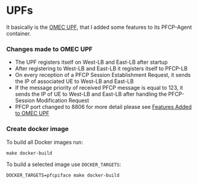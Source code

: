 <!--
SPDX-License-Identifier: Apache-2.0
-->

# UPFs

It basically is the [OMEC UPF](https://github.com/omec-project/upf), that I added some features to its PFCP-Agent container. 


### Changes made to OMEC UPF
  * The UPF registers itself on West-LB and East-LB after startup
  * After registering to West-LB and East-LB it registers itself to PFCP-LB
  * On every reception  of a PFCP Session Establishment Request, it sends the IP of associated UE to West-LB and East-LB
  * If the message priority of received PFCP message is equal to 123, it sends the IP of UE to West-LB and East-LB after handling the PFCP-Session Modification Request
  * PFCP port changed to 8806 
for more detail please see [Features Added to OMEC UPF](./Changes.md)


### Create docker image



To build all Docker images run:

```
make docker-build
```

To build a selected image use `DOCKER_TARGETS`:

```
DOCKER_TARGETS=pfcpiface make docker-build
```
